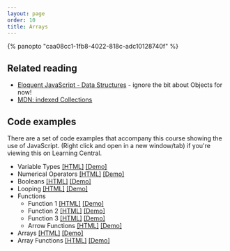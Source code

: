 ```yaml
---
layout: page
order: 10
title: Arrays
---
```


{% panopto "caa08cc1-1fb8-4022-818c-adc10128740f" %}

## Related reading

-   [Eloquent JavaScript - Data Structures](https://eloquentjavascript.net/04_data.html) - ignore the bit about Objects for now!
-   [MDN: indexed Collections](https://developer.mozilla.org/en-US/docs/Web/JavaScript/Guide/Indexed_collections)

## Code examples

There are a set of code examples that accompany this course showing the use of JavaScript. (Right click and open in a new window/tab) if you're viewing this on Learning Central.

-   Variable Types [[HTML]](https://github.com/martinjc/introduction-to-js/blob/main/src/examples/basic-js/types.html) [[Demo]](https://martinjc.github.io/introduction-to-js/examples/basic-js/types.html)
-   Numerical Operators [[HTML]](https://github.com/martinjc/introduction-to-js/blob/main/src/examples/basic-js/numbers.html) [[Demo]](https://martinjc.github.io/introduction-to-js/examples/basic-js/numbers.html)
-   Booleans [[HTML]](https://github.com/martinjc/introduction-to-js/blob/main/src/examples/basic-js/booleans.html) [[Demo]](https://martinjc.github.io/introduction-to-js/examples/basic-js/booleans.html)
-   Looping [[HTML]](https://github.com/martinjc/introduction-to-js/blob/main/src/examples/basic-js/looping.html) [[Demo]](https://martinjc.github.io/introduction-to-js/examples/basic-js/looping.html)
-   Functions
    -   Function 1 [[HTML]](https://github.com/martinjc/introduction-to-js/blob/main/src/examples/basic-js/functions.1.html) [[Demo]](https://martinjc.github.io/introduction-to-js/examples/basic-js/functions.1.html)
    -   Function 2 [[HTML]](https://github.com/martinjc/introduction-to-js/blob/main/src/examples/basic-js/functions.2.html) [[Demo]](https://martinjc.github.io/introduction-to-js/examples/basic-js/functions.2.html)
    -   Function 3 [[HTML]](https://github.com/martinjc/introduction-to-js/blob/main/src/examples/basic-js/functions.3.html) [[Demo]](https://martinjc.github.io/introduction-to-js/examples/basic-js/functions.3.html)
    -   Arrow Functions [[HTML]](https://github.com/martinjc/introduction-to-js/blob/main/src/examples/basic-js/arrow-functions.html) [[Demo]](https://martinjc.github.io/introduction-to-js/examples/basic-js/arrow-functions.html)
-   Arrays [[HTML]](https://github.com/martinjc/introduction-to-js/blob/main/src/examples/basic-js/arrays.html) [[Demo]](https://martinjc.github.io/introduction-to-js/examples/basic-js/arrays.html)
-   Array Functions [[HTML]](https://github.com/martinjc/introduction-to-js/blob/main/src/examples/basic-js/array-functions.html) [[Demo]](https://martinjc.github.io/introduction-to-js/examples/basic-js/array-functions.html)
